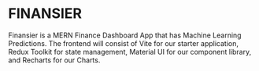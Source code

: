 # FINANSIER
Finansier is a MERN Finance Dashboard App that has Machine Learning Predictions. The frontend will consist of Vite for our starter application, Redux Toolkit for state management, Material UI for our component library, and Recharts for our Charts.
